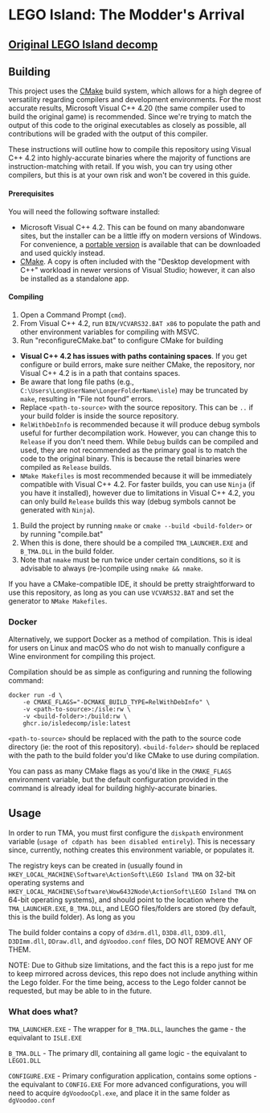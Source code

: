 # LEGO Island: The Modder's Arrival

## [Original LEGO Island decomp](https://github.com/isledecomp/isle)

## Building

This project uses the [CMake](https://cmake.org/) build system, which allows for a high degree of versatility regarding compilers and development environments. For the most accurate results, Microsoft Visual C++ 4.20 (the same compiler used to build the original game) is recommended. Since we're trying to match the output of this code to the original executables as closely as possible, all contributions will be graded with the output of this compiler.


These instructions will outline how to compile this repository using Visual C++ 4.2 into highly-accurate binaries where the majority of functions are instruction-matching with retail. If you wish, you can try using other compilers, but this is at your own risk and won't be covered in this guide.

#### Prerequisites

You will need the following software installed:

- Microsoft Visual C++ 4.2. This can be found on many abandonware sites, but the installer can be a little iffy on modern versions of Windows. For convenience, a [portable version](https://github.com/itsmattkc/msvc420) is available that can be downloaded and used quickly instead.
- [CMake](https://cmake.org/). A copy is often included with the "Desktop development with C++" workload in newer versions of Visual Studio; however, it can also be installed as a standalone app.

#### Compiling

1. Open a Command Prompt (`cmd`).
1. From Visual C++ 4.2, run `BIN/VCVARS32.BAT x86` to populate the path and other environment variables for compiling with MSVC.
1. Run "reconfigureCMake.bat" to configure CMake for building

  - **Visual C++ 4.2 has issues with paths containing spaces**. If you get configure or build errors, make sure neither CMake, the repository, nor Visual C++ 4.2 is in a path that contains spaces.
  - Be aware that long file paths (e.g., `C:\Users\LongUserName\LongerFolderName\isle`) may be truncated by `make`, resulting in “File not found” errors.
  - Replace `<path-to-source>` with the source repository. This can be `..` if your build folder is inside the source repository.
  - `RelWithDebInfo` is recommended because it will produce debug symbols useful for further decompilation work. However, you can change this to `Release` if you don't need them. While `Debug` builds can be compiled and used, they are not recommended as the primary goal is to match the code to the original binary. This is because the retail binaries were compiled as `Release` builds.
  - `NMake Makefiles` is most recommended because it will be immediately compatible with Visual C++ 4.2. For faster builds, you can use `Ninja` (if you have it installed), however due to limitations in Visual C++ 4.2, you can only build `Release` builds this way (debug symbols cannot be generated with `Ninja`).
1. Build the project by running `nmake` or `cmake --build <build-folder>` or by running "compile.bat"
1. When this is done, there should be a compiled `TMA_LAUNCHER.EXE` and `B_TMA.DLL` in the build folder.
1. Note that `nmake` must be run twice under certain conditions, so it is advisable to always (re-)compile using `nmake && nmake`.

If you have a CMake-compatible IDE, it should be pretty straightforward to use this repository, as long as you can use `VCVARS32.BAT` and set the generator to `NMake Makefiles`.

### Docker

Alternatively, we support Docker as a method of compilation. This is ideal for users on Linux and macOS who do not wish to manually configure a Wine environment for compiling this project.

Compilation should be as simple as configuring and running the following command:

```
docker run -d \
	-e CMAKE_FLAGS="-DCMAKE_BUILD_TYPE=RelWithDebInfo" \
	-v <path-to-source>:/isle:rw \
	-v <build-folder>:/build:rw \
	ghcr.io/isledecomp/isle:latest
```

`<path-to-source>` should be replaced with the path to the source code directory (ie: the root of this repository).
`<build-folder>` should be replaced with the path to the build folder you'd like CMake to use during compilation.

You can pass as many CMake flags as you'd like in the `CMAKE_FLAGS` environment variable, but the default configuration provided in the command is already ideal for building highly-accurate binaries.

## Usage

In order to run TMA, you must first configure the `diskpath` environment variable (`usage of cdpath has been disabled entirely`). This is necessary since, currently, nothing creates this environment variable, or populates it.

The registry keys can be created in (usually found in `HKEY_LOCAL_MACHINE\Software\ActionSoft\LEGO Island TMA` on 32-bit operating systems and `HKEY_LOCAL_MACHINE\Software\Wow6432Node\ActionSoft\LEGO Island TMA` on 64-bit operating systems), and should point to the location where the `TMA_LAUNCHER.EXE`, `B_TMA.DLL`, and LEGO files/folders are stored (by default, this is the build folder). As long as you

The build folder contains a copy of `d3drm.dll`, `D3D8.dll`, `D3D9.dll`, `D3DImm.dll`, `DDraw.dll`, and `dgVoodoo.conf` files, DO NOT REMOVE ANY OF THEM.

NOTE: Due to Github size limitations, and the fact this is a repo just for me to keep mirrored across devices, this repo does not include anything within the Lego folder. For the time being, access to the Lego folder cannot be requested, but may be able to in the future.

### What does what?

`TMA_LAUNCHER.EXE` - The wrapper for `B_TMA.DLL`, launches the game - the equivalant to `ISLE.EXE`

`B_TMA.DLL` - The primary dll, containing all game logic - the equivalant to `LEGO1.DLL`

`CONFIGURE.EXE` - Primary configuration application, contains some options - the equivalant to `CONFIG.EXE`
                For more advanced configurations, you will need to acquire `dgVoodooCpl.exe`, and place it in the same folder as `dgVoodoo.conf`
